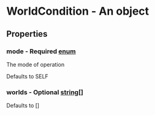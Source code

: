 

# WorldCondition - An object



## Properties



### mode - Required [enum](enum)



 The mode of operation



Defaults to SELF



### worlds - Optional [string[]](string[])



Defaults to []

